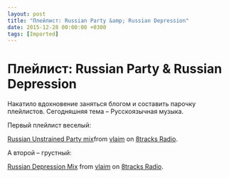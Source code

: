 ```yaml
---
layout: post
title: "Плейлист: Russian Party &amp; Russian Depression"
date: 2015-12-28 00:00:00 +0300
tags: [Imported]
---
```

# Плейлист: Russian Party & Russian Depression

Накатило вдохновение заняться блогом и составить парочку плейлистов. 
Сегодняшняя тема – Русскоязычная музыка.

Первый плейлист веселый:

[Russian Unstrained Party mix](http://8tracks.com/vlaim/russian-unstrained-party-mix?utm_medium=referral&utm_content=mix-page&utm_campaign=embed_button)from [vlaim](http://8tracks.com/vlaim?utm_medium=referral&utm_content=mix-page&utm_campaign=embed_button) on [8tracks Radio](http://8tracks.com?utm_medium=referral&utm_content=mix-page&utm_campaign=embed_button).

А второй – грустный:

[Russian Depression Mix](http://8tracks.com/vlaim/russian-depression-mix?utm_medium=referral&utm_content=mix-page&utm_campaign=embed_button) from [vlaim](http://8tracks.com/vlaim?utm_medium=referral&utm_content=mix-page&utm_campaign=embed_button) on [8tracks Radio](http://8tracks.com?utm_medium=referral&utm_content=mix-page&utm_campaign=embed_button).